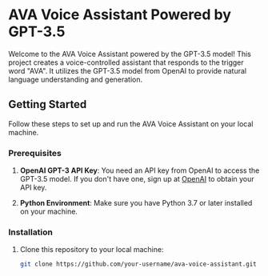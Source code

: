 # AVA Voice Assistant Powered by GPT-3.5

Welcome to the AVA Voice Assistant powered by the GPT-3.5 model! This project creates a voice-controlled assistant that responds to the trigger word "AVA". It utilizes the GPT-3.5 model from OpenAI to provide natural language understanding and generation.

## Getting Started

Follow these steps to set up and run the AVA Voice Assistant on your local machine.

### Prerequisites

1. **OpenAI GPT-3 API Key**: You need an API key from OpenAI to access the GPT-3.5 model. If you don't have one, sign up at [OpenAI](https://beta.openai.com/signup/) to obtain your API key.

2. **Python Environment**: Make sure you have Python 3.7 or later installed on your machine.

### Installation

1. Clone this repository to your local machine:

   ```bash
   git clone https://github.com/your-username/ava-voice-assistant.git
